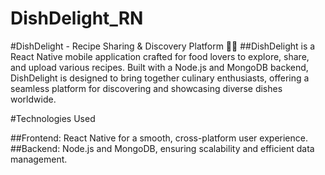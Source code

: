 # DishDelight_RN

#DishDelight - Recipe Sharing & Discovery Platform 🍲📱
 ##DishDelight is a React Native mobile application crafted for food lovers to explore, share, and upload various recipes. Built with a Node.js and MongoDB backend, DishDelight is designed to bring together culinary enthusiasts, offering a seamless platform for discovering and showcasing diverse dishes worldwide.

#Technologies Used

##Frontend: React Native for a smooth, cross-platform user experience.
##Backend: Node.js and MongoDB, ensuring scalability and efficient data management.
